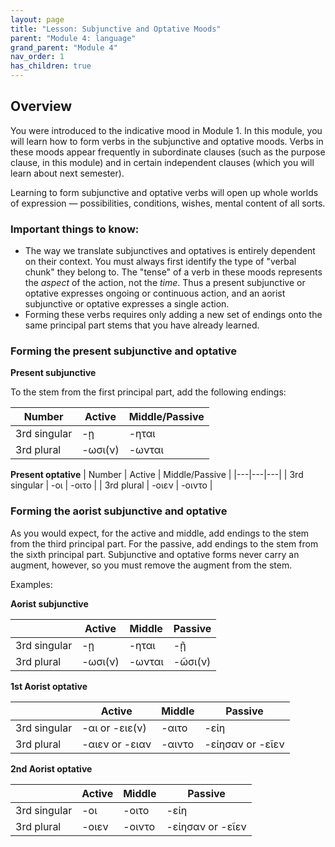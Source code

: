 ```yaml
---
layout: page
title: "Lesson: Subjunctive and Optative Moods"
parent: "Module 4: language"
grand_parent: "Module 4"
nav_order: 1
has_children: true
---
```


## Overview

You were introduced to the indicative mood in Module 1. In this module, you will learn how to form verbs in the subjunctive and optative moods. Verbs in these moods appear frequently in subordinate clauses (such as the purpose clause, in this module) and in certain independent clauses (which you will learn about next semester).

Learning to form subjunctive and optative verbs will open up whole worlds of expression — possibilities, conditions, wishes, mental content of all sorts.

### Important things to know:

- The way we translate subjunctives and optatives is entirely dependent on their context. You must always first identify the type of "verbal chunk" they belong to. The "tense" of a verb in these moods represents the *aspect* of the action, not the *time*. Thus a present subjunctive or optative expresses ongoing or continuous action, and an aorist subjunctive or optative expresses a single action.
- Forming these verbs requires only adding a new set of endings onto the same principal part stems that you have already learned.

### Forming the present subjunctive and optative

**Present subjunctive**

To the stem from the first principal part, add the following endings:

| Number  | Active  | Middle/Passive  |
|---|---|---|
| 3rd singular  | -ῃ  | -ηται  |
| 3rd plural  | -ωσι(ν)  | -ωνται |


**Present optative**
| Number  | Active  | Middle/Passive  |
|---|---|---|
| 3rd singular  | -οι   | -οιτο   |
| 3rd plural  | -οιεν   | -οιντο   |

### Forming the aorist subjunctive and optative

As you would expect, for the active and middle, add endings to the stem from the third principal part. For the passive, add endings to the stem from the sixth principal part. Subjunctive and optative forms never carry an augment, however, so you must remove the augment from the stem.

Examples:

**Aorist subjunctive**

|   | Active  | Middle  | Passive  |
|---|---|---|---|
| 3rd singular  | -ῃ   | -ηται  | -ῇ  |
|  3rd plural | -ωσι(ν)| -ωνται | -ῶσι(ν)  |

**1st Aorist optative**

|   | Active  | Middle  | Passive  |
|---|---|---|---|
| 3rd singular  | -αι or -ειε(ν)  | -αιτο   | -είη  |
|  3rd plural | -αιεν or -ειαν   | -αιντο   | -είησαν or -εῖεν  |


**2nd Aorist optative**

|   | Active  | Middle  | Passive  |
|---|---|---|---|
| 3rd singular  | -οι   | -οιτο   | -είη   |
|  3rd plural | -οιεν  | -οιντο   | -είησαν or -εῖεν  |
